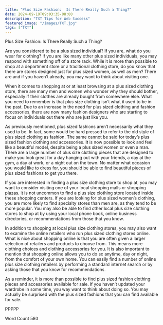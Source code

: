 ```yaml
---
title: "Plus Size Fashion:  Is There Really Such a Thing?"
date: 2024-09-10T09:03:35-08:00
description: "TXT Tips for Web Success"
featured_image: "/images/TXT.jpg"
tags: ["TXT"]
---
```


Plus Size Fashion:  Is There Really Such a Thing?

Are you considered to be a plus sized individual?  If you are, what do you wear for clothing?  If you are like many other plus sized individuals, you may respond with something off of a store rack.  While it is more than possible to shop at a department store or a traditional clothing store, do you know that there are stores designed just for plus sized women, as well as men?  There are and if you haven’t already, you may want to think about visiting one.

When it comes to shopping at or at least browsing at a plus sized clothing store, there are many men and women who wonder why they should bother, especially if their clothes are already bought from somewhere else. What you need to remember is that plus size clothing isn’t what it used to be in the past.  Due to an increase in the need for plus sized clothing and fashion accessories, there are now many fashion designers who are starting to focus on individuals out there who are just like you.

As previously mentioned, plus sized fashions aren’t necessarily what they used to be.  In fact, some would be hard pressed to refer to the old style of plus sized clothing as fashion.  The same cannot be said for today’s plus sized fashion clothing and accessories.  It is now possible to look and feel like a beautiful model, despite being a plus sized women or even a man.  There are a large number of plus size clothing pieces that are designed to make you look great for a day hanging out with your friends, a day at the gym, a day at work, or a night out on the town.  No matter what occasion you would like to dress for, you should be able to find beautiful pieces of plus sized fashions to get you there.

If you are interested in finding a plus size clothing store to shop at, you may want to consider visiting one of your local shopping malls or shopping plazas.  It is not uncommon to find a plus size clothing store located inside these shopping centers.  If you are looking for plus sized women’s clothing, you are more likely to find specialty stores than men are, as they tend to be more popular.  You may also be able to find other local plus size clothing stores to shop at by using your local phone book, online business directories, or recommendations from those that you know.

In addition to shopping at local plus size clothing stores, you may also want to examine the online retailers who run plus sized clothing stores online. What is nice about shopping online is that you are often given a larger selection of retailers and products to choose from. This means more clothing choices and clothing accessories for you.  It is also important to mention that shopping online allows you to do so anytime, day or night, from the comfort of your own home. You can easily find a number of online plus size clothing retailers by performing a standard internet search or by asking those that you know for recommendations.

As a reminder, it is more than possible to find plus sized fashion clothing pieces and accessories available for sale.  If you haven’t updated your wardrobe in some time, you way want to think about doing so.  You may actually be surprised with the plus sized fashions that you can find available for sale.

PPPPP

Word Count 580

